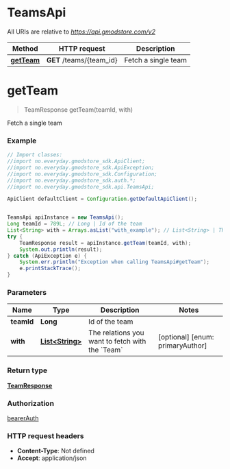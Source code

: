 # TeamsApi

All URIs are relative to *https://api.gmodstore.com/v2*

Method | HTTP request | Description
------------- | ------------- | -------------
[**getTeam**](TeamsApi.md#getTeam) | **GET** /teams/{team_id} | Fetch a single team

<a name="getTeam"></a>
# **getTeam**
> TeamResponse getTeam(teamId, with)

Fetch a single team

### Example
```java
// Import classes:
//import no.everyday.gmodstore_sdk.ApiClient;
//import no.everyday.gmodstore_sdk.ApiException;
//import no.everyday.gmodstore_sdk.Configuration;
//import no.everyday.gmodstore_sdk.auth.*;
//import no.everyday.gmodstore_sdk.api.TeamsApi;

ApiClient defaultClient = Configuration.getDefaultApiClient();


TeamsApi apiInstance = new TeamsApi();
Long teamId = 789L; // Long | Id of the team
List<String> with = Arrays.asList("with_example"); // List<String> | The relations you want to fetch with the `Team`
try {
    TeamResponse result = apiInstance.getTeam(teamId, with);
    System.out.println(result);
} catch (ApiException e) {
    System.err.println("Exception when calling TeamsApi#getTeam");
    e.printStackTrace();
}
```

### Parameters

Name | Type | Description  | Notes
------------- | ------------- | ------------- | -------------
 **teamId** | **Long**| Id of the team |
 **with** | [**List&lt;String&gt;**](String.md)| The relations you want to fetch with the &#x60;Team&#x60; | [optional] [enum: primaryAuthor]

### Return type

[**TeamResponse**](TeamResponse.md)

### Authorization

[bearerAuth](../README.md#bearerAuth)

### HTTP request headers

 - **Content-Type**: Not defined
 - **Accept**: application/json

